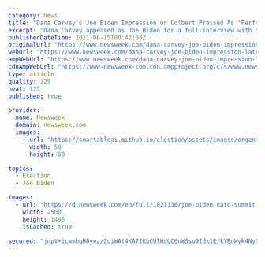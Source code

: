 ```yaml
---
category: news
title: "Dana Carvey's Joe Biden Impression on Colbert Praised As 'Perfect'"
excerpt: "Dana Carvey appeared as Joe Biden for a full-interview with Stephen Colbert on The Late Show. His impression of the President went down well with fans."
publishedDateTime: 2021-06-15T09:42:00Z
originalUrl: "https://www.newsweek.com/dana-carvey-joe-biden-impression-late-show-stephen-colbert-1600688"
webUrl: "https://www.newsweek.com/dana-carvey-joe-biden-impression-late-show-stephen-colbert-1600688"
ampWebUrl: "https://www.newsweek.com/dana-carvey-joe-biden-impression-late-show-stephen-colbert-1600688?amp=1"
cdnAmpWebUrl: "https://www-newsweek-com.cdn.ampproject.org/c/s/www.newsweek.com/dana-carvey-joe-biden-impression-late-show-stephen-colbert-1600688?amp=1"
type: article
quality: 125
heat: 125
published: true

provider:
  name: Newsweek
  domain: newsweek.com
  images:
    - url: "https://smartableai.github.io/election/assets/images/organizations/newsweek.com-50x50.jpg"
      width: 50
      height: 50

topics:
  - Election
  - Joe Biden

images:
  - url: "https://d.newsweek.com/en/full/1821136/joe-biden-nato-summit.jpg"
    width: 2500
    height: 1496
    isCached: true

secured: "jnpV+icwmhqH6yez/ZuiWAt4KA7IKbCUlHdUC6nWSso9Idk1E/kYBuWyk4NyB1zyHjXRBQ0zQ5zAPGtk6XAZHyLusYI99lC+gT3P+MrQVLLY+7qRHhtxx/qhtC7B69oGVeMTI/r2J+ku5RQVBc4Wi8ahUJIRWZwWeWjUoNvQiFAeeVpJVk4fCo3OBxiSk3U35u8Yjg12cwlpV2uBuqIDZniLDKXt7wDf/L3TCo6/Yfa4QQmNWxWyAgdWNtRuaL8sCcWQh5PoRFxxld1B8jEQ3SzLnoiCx7w+r/AfEkpHLJz1NxqIt7lgFodi76fkI+uMALC/XL4bYPpLi2XWC/WMEm5Xnp4Xog1gPUvSh5Fe07Q=;3UUHoiKaCl5Bcnat5riczQ=="
---
```


